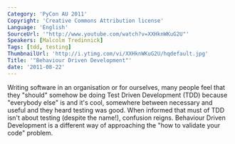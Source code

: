 ```yaml
---
Category: 'PyCon AU 2011'
Copyright: 'Creative Commons Attribution license'
Language: 'English'
SourceUrl: '"http://www.youtube.com/watch?v=XXHknWKuG2U"'
Speakers: [Malcolm Tredinnick]
Tags: [tdd, testing]
ThumbnailUrl: 'http://i.ytimg.com/vi/XXHknWKuG2U/hqdefault.jpg'
Title: '"Behaviour Driven Development"'
date: '2011-08-22'
---
```

Writing software in an organisation or for ourselves, many people feel that
they "should" somehow be doing Test Driven Development (TDD) because
"everybody else" is and it's cool, somewhere between necessary and useful and
they heard testing was good. When informed that must of TDD isn't about
testing (despite the name!), confusion reigns. Behaviour Driven Development is
a different way of approaching the "how to validate your code" problem.

